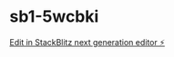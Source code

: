 # sb1-5wcbki

[Edit in StackBlitz next generation editor ⚡️](https://stackblitz.com/~/github.com/IncomeStreamSurfer/sb1-5wcbki)
